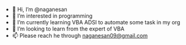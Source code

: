 - 👋 Hi, I’m @naganesan
- 👀 I’m interested in programming
- 🌱 I’m currently learning VBA ADSI to automate some task in my org
- 💞️ I’m looking to learn from the expert of VBA 
- 📫 Please reach he through naganesan09@gmail.com

<!---
naganesan/naganesan is a ✨ special ✨ repository because its `README.md` (this file) appears on your GitHub profile.
You can click the Preview link to take a look at your changes.
--->
